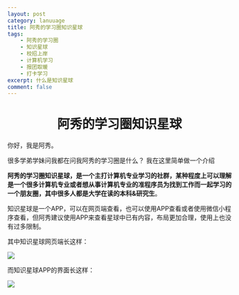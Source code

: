 ```yaml
---
layout: post
category: lanuuage
title: 阿秀的学习圈知识星球
tags:
    - 阿秀的学习圈
    - 知识星球
    - 校招上岸
    - 计算机学习
    - 报团取暖
    - 打卡学习
excerpt: 什么是知识星球
comment: false
---
```




<h1 align="center">阿秀的学习圈知识星球</h1>

你好，我是阿秀。

很多学弟学妹问我都在问我阿秀的学习圈是什么？ 我在这里简单做一个介绍

**阿秀的学习圈知识星球，是一个主打计算机专业学习的社群，某种程度上可以理解是一个很多计算机专业或者想从事计算机专业的准程序员为找到工作而一起学习的一个朋友圈，其中很多人都是大学在读的本科&研究生**。

知识星球是一个APP，可以在网页端查看，也可以使用APP查看或者使用微信小程序查看，但阿秀建议使用APP来查看星球中已有内容，布局更加合理，使用上也没有过多限制。

其中知识星球网页端长这样：

![](https://oss.interviewguide.cn/img/202205221714641.png)

而知识星球APP的界面长这样：

![](https://oss.interviewguide.cn/img/202205221716704.png)



